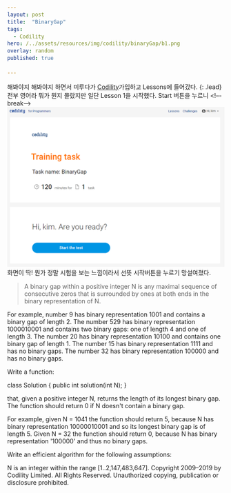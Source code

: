 ```yaml
---
layout: post
title:  "BinaryGap"
tags:
  - Codility
hero: /../assets/resources/img/codility/binaryGap/b1.png
overlay: random
published: true

---
```

해봐야지 해봐야지 하면서 미루다가 <a href="https://app.codility.com/programmers/">Codility</a>가입하고 Lessons에 들어갔다.
{: .lead}
전부 영어라 뭐가 뭔지 몰랐지만 일단 Lesson 1을 시작했다. Start 버튼을 누르니
<!–-break-–>
<img src='/../assets/resources/img/codility/binaryGap/b1.png' alt='b1'>
화면이 딱! 뭔가 정말 시험을 보는 느낌이라서 선뜻 시작버튼을 누르기 망설여졌다. 
> A binary gap within a positive integer N is any maximal sequence of consecutive zeros that is surrounded by ones at both ends in the binary representation of N.

For example, number 9 has binary representation 1001 and contains a binary gap of length 2. The number 529 has binary representation 1000010001 and contains two binary gaps: one of length 4 and one of length 3. The number 20 has binary representation 10100 and contains one binary gap of length 1. The number 15 has binary representation 1111 and has no binary gaps. The number 32 has binary representation 100000 and has no binary gaps.

Write a function:

class Solution { public int solution(int N); }

that, given a positive integer N, returns the length of its longest binary gap. The function should return 0 if N doesn't contain a binary gap.

For example, given N = 1041 the function should return 5, because N has binary representation 10000010001 and so its longest binary gap is of length 5. Given N = 32 the function should return 0, because N has binary representation '100000' and thus no binary gaps.

Write an efficient algorithm for the following assumptions:

N is an integer within the range [1..2,147,483,647].
Copyright 2009–2019 by Codility Limited. All Rights Reserved. Unauthorized copying, publication or disclosure prohibited.


